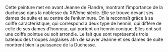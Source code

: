 Cette peinture met en avant Jeanne de Flandre, montrant l’importance de la duchesse dans la noblesse du XIVème siècle. Elle se trouve devant ses dames de suite et au centre de l’enluminure. On la reconnaît grâce à sa coiffe caractéristique, qui correspond à deux type de hennin, qui diffère de celle de ses dames d’honneur, qui portent un hennin conique. Elles ont soit une coiffe pointue ou soit arrondie. Le fait que sont représentés trois bateaux des troupes anglaises afin de sauver Jeanne et ses dames de suite montrent bien la puissance de la Duchesse. 
